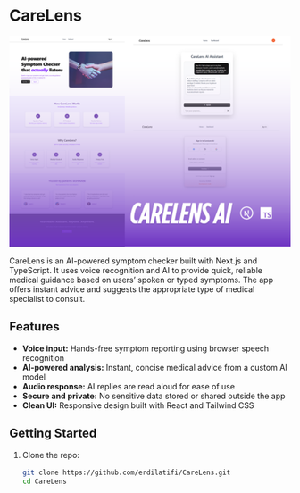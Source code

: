 # CareLens
![CareLens](project-preview/CareLens.png)


CareLens is an AI-powered symptom checker built with Next.js and TypeScript. It uses voice recognition and AI to provide quick, reliable medical guidance based on users’ spoken or typed symptoms. The app offers instant advice and suggests the appropriate type of medical specialist to consult.

## Features

- **Voice input:** Hands-free symptom reporting using browser speech recognition
- **AI-powered analysis:** Instant, concise medical advice from a custom AI model
- **Audio response:** AI replies are read aloud for ease of use
- **Secure and private:** No sensitive data stored or shared outside the app
- **Clean UI:** Responsive design built with React and Tailwind CSS

## Getting Started

1. Clone the repo:
   ```bash
   git clone https://github.com/erdilatifi/CareLens.git
   cd CareLens
